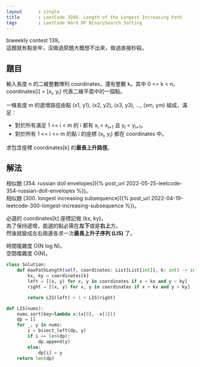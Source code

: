 ```yaml
---
layout      : single
title       : LeetCode 3288. Length of the Longest Increasing Path
tags        : LeetCode Hard DP BinarySearch Sorting
---
```

biweekly contest 139。  
這題就有點坐牢，沒做過原題大概想不出來，做過直接秒殺。  

## 題目

輸入長度 n 的二維整數陣列 coordinates，還有整數 k。其中 0 <= k < n。  
coordinates[i] = [x<sub>i</sub>, y<sub>i</sub>] 代表二維平面中的一個點。  

一條長度 m 的遞增路徑由點 (x1, y1), (x2, y2), (x3, y3), ..., (xm, ym) 組成，滿足：  

- 對於所有滿足 1 <= i < m 的 i 都有 x<sub>i</sub> < x<sub>i+1</sub> 且 y<sub>i</sub> < y<sub>i+1</sub>。  
- 對於所有 1 <= i <= m 的點 i 的座標 (x<sub>i</sub>, y<sub>i</sub>) 都在 coordinates 中。  

求包含座標 coordinates[k] 的**最長上升路徑**。  

## 解法

相似題 [354. russian doll envelopes]({% post_url 2022-05-25-leetcode-354-russian-doll-envelopes %})。  
相似題 [300. longest increasing subsequence]({% post_url 2022-04-19-leetcode-300-longest-increasing-subsequence %})。  

必選的 coordinates[k] 座標記做 (kx, ky)。  
為了保持遞增，能選的點必需在**左下**或是**右上**方。  
然後就變成左右兩邊各求一次**最長上升子序列 (LIS)** 了。  

時間複雜度 O(N log N)。  
空間複雜度 O(N)。  

```python
class Solution:
    def maxPathLength(self, coordinates: List[List[int]], k: int) -> int:
        kx, ky = coordinates[k]
        left = [(x, y) for x, y in coordinates if x < kx and y < ky]
        right = [(x, y) for x, y in coordinates if x > kx and y > ky]

        return LIS(left) + 1 + LIS(right)

def LIS(nums):
    nums.sort(key=lambda x:(x[0], -x[1]))
    dp = []
    for _, y in nums:
        i = bisect_left(dp, y)
        if i == len(dp):
            dp.append(y)
        else: 
            dp[i] = y
    return len(dp)
```

